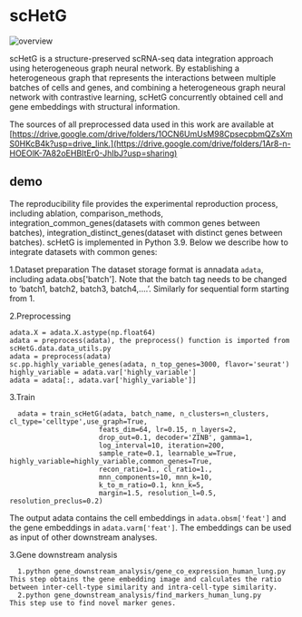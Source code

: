 # scHetG

![overview](/overview.png "overview")

scHetG is a structure-preserved scRNA-seq data integration approach using heterogeneous graph neural network. By establishing a heterogeneous graph that represents the interactions between multiple batches of cells and genes, and combining a heterogeneous graph neural network with contrastive learning, scHetG concurrently obtained cell and gene embeddings with structural information. 

The sources of all preprocessed data used in this work are available at [https://drive.google.com/drive/folders/1OCN6UmUsM98CpsecpbmQZsXmS0HKcB4k?usp=drive_link.](https://drive.google.com/drive/folders/1Ar8-n-HOEOlK-7A82oEHBItEr0-JhIbJ?usp=sharing)

## demo
The reproducibility file provides the experimental reproduction process, including ablation, comparison_methods, integration_common_genes(datasets with common genes between batches), integration_distinct_genes(dataset with distinct genes between batches).
scHetG is implemented in Python 3.9. Below we describe how to integrate datasets with common genes:

1.Dataset preparation
The dataset storage format is annadata ```adata```, including adata.obs['batch']. Note that the batch tag needs to be changed to ‘batch1, batch2, batch3, batch4,....’. Similarly for sequential form starting from 1.

2.Preprocessing
  ```
  adata.X = adata.X.astype(np.float64)
  adata = preprocess(adata), the preprocess() function is imported from scHetG.data.data_utils.py
  adata = preprocess(adata)
  sc.pp.highly_variable_genes(adata, n_top_genes=3000, flavor='seurat')
  highly_variable = adata.var['highly_variable']
  adata = adata[:, adata.var['highly_variable']]
  ```

3.Train
```
  adata = train_scHetG(adata, batch_name, n_clusters=n_clusters, cl_type='celltype',use_graph=True,
                      feats_dim=64, lr=0.15, n_layers=2,
                      drop_out=0.1, decoder='ZINB', gamma=1,
                      log_interval=10, iteration=200,
                      sample_rate=0.1, learnable_w=True, highly_variable=highly_variable,common_genes=True,
                      recon_ratio=1., cl_ratio=1.,
                      mnn_components=10, mnn_k=10,
                      k_to_m_ratio=0.1, knn_k=5,
                      margin=1.5, resolution_l=0.5, resolution_preclus=0.2)
```

The output adata contains the cell embeddings in ```adata.obsm['feat']``` and the gene embeddings in ```adata.varm['feat']```. The embeddings can be used as input of other downstream analyses.

3.Gene downstream analysis
```
  1.python gene_downstream_analysis/gene_co_expression_human_lung.py           This step obtains the gene embedding image and calculates the ratio between inter-cell-type similarity and intra-cell-type similarity.
  2.python gene_downstream_analysis/find_markers_human_lung.py                 This step use to find novel marker genes.
```

